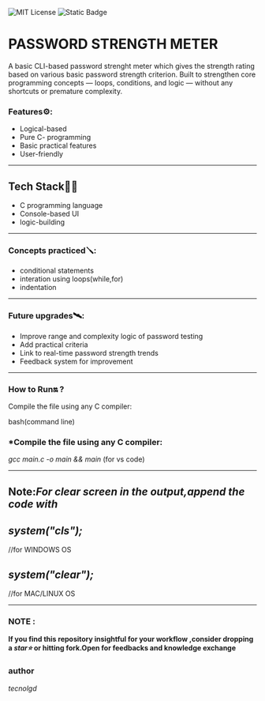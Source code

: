 ![MIT License](https://img.shields.io/github/license/tecnolgd/PASSWORD-STRENGTH-METER?style=flat)
![Static Badge](https://img.shields.io/badge/Open-Source-Blue)


# PASSWORD STRENGTH METER

A basic CLI-based password strenght meter which gives the strength rating based on various basic password strength criterion.
Built to strengthen core programming concepts — loops, conditions, and logic — without any shortcuts or premature complexity.

### Features⚙️:
- Logical-based
- Pure C- programming
- Basic practical features
- User-friendly
--------

##  Tech Stack🚀🚀

- C programming language 
- Console-based UI
- logic-building
--------

### Concepts practiced🪛:
- conditional statements
- interation using loops(while,for)
- indentation
--------

### Future upgrades🛰️:
- Improve range and complexity logic of password testing
- Add practical criteria 
- Link to real-time password strength trends
- Feedback system for improvement
--------

### How to Run🔛 ?
Compile the file using any C compiler:

bash(command line)
### *Compile the file using any C compiler:
*gcc main.c -o main && main*   (for vs code)

--------------
## Note:*For clear screen in the output,append the code with*

## *system("cls");*
//for WINDOWS OS

## *system("clear");*
//for MAC/LINUX OS 

--------------
### NOTE :
**If you find this repository insightful for your workflow ,consider dropping a *star⭐* or hitting fork.Open for feedbacks and knowledge exchange**

### author 
*tecnolgd*
